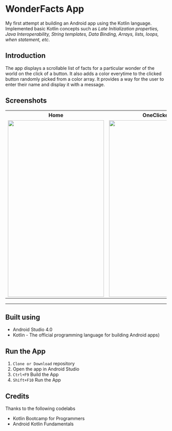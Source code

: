 # **WonderFacts App**
My first attempt at building an Android app using the Kotlin language. Implemented basic Kotlin concepts such as *Late Initialization properties, Java Interoperability, String templates, Data Binding, Arrays, lists, loops, when statement, etc*.
## **Introduction**
The app displays a scrollable list of facts for a particular wonder of the world on the click of a button. It also adds a color everytime to the clicked button randomly picked from a color array. It provides a way for the user to enter their name and display it with a message.
## **Screenshots**
<table style="width:100%">
  <tr>
    <th>Home</th>
    <th>OneClicked</th>
    <th>AllClicked</th>
  </tr>
  <tr>
    <td><img height=550px width=300px src="https://user-images.githubusercontent.com/40301340/83938545-ef7b9780-a7f2-11ea-978b-46a3af6a3fda.JPG"/></td>
    <td><img height=550px width=300px src="https://user-images.githubusercontent.com/40301340/83938556-0621ee80-a7f3-11ea-860a-52bb1cd6b0ac.JPG"/></td>
    <td><img height=550px width=300px src="https://user-images.githubusercontent.com/40301340/83938561-15a13780-a7f3-11ea-94be-158e759c516f.JPG"/></td>
  </tr>
</table>

---
## **Built using**
* Android Studio 4.0
* Kotlin - The official programming language for building Android apps)
## **Run the App**
1. `Clone or Download` repository
2. Open the app in Android Studio
3. `Ctrl+F9` Build the App
4. `Shift+F10` Run the App
## Credits
Thanks to the following codelabs
* Kotlin Bootcamp for Programmers
* Android Kotlin Fundamentals
